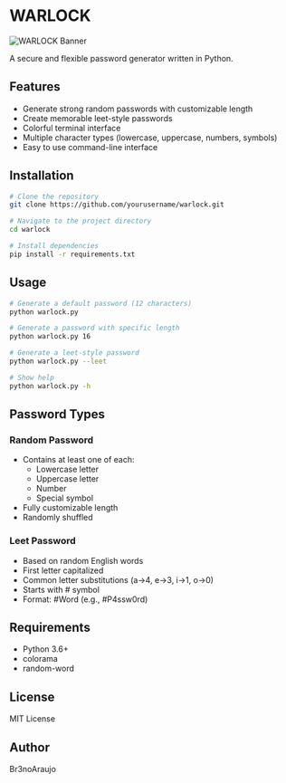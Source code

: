 # WARLOCK

![WARLOCK Banner](https://i.imgur.com/hRkCY2x.png)

A secure and flexible password generator written in Python.

## Features

- Generate strong random passwords with customizable length
- Create memorable leet-style passwords
- Colorful terminal interface
- Multiple character types (lowercase, uppercase, numbers, symbols)
- Easy to use command-line interface

## Installation

```bash
# Clone the repository
git clone https://github.com/yourusername/warlock.git

# Navigate to the project directory
cd warlock

# Install dependencies
pip install -r requirements.txt
```

## Usage

```bash
# Generate a default password (12 characters)
python warlock.py

# Generate a password with specific length
python warlock.py 16

# Generate a leet-style password
python warlock.py --leet

# Show help
python warlock.py -h
```

## Password Types

### Random Password
- Contains at least one of each:
  - Lowercase letter
  - Uppercase letter
  - Number
  - Special symbol
- Fully customizable length
- Randomly shuffled

### Leet Password
- Based on random English words
- First letter capitalized
- Common letter substitutions (a→4, e→3, i→1, o→0)
- Starts with # symbol
- Format: #Word (e.g., #P4ssw0rd)

## Requirements

- Python 3.6+
- colorama
- random-word

## License

MIT License

## Author

Br3noAraujo 
